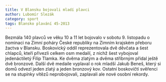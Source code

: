 ```yaml
---
title: V Blansku bojovali mladí plavci
author: Lubomír Slezák
category: sport
tags: Blansko plavání 45-2013
---
```


Bezmála 140 plavců ve věku 10 a 11 let bojovalo v sobotu 9. listopadu o nominaci na Zimní poháry České republiky na Zimním krajském přeboru žactva v Blansku. Boskovický oddíl reprezentovala dvě děvčata a šest chlapců, kteří přivezli celkem osm medailí, z nichž šest vybojoval jedenáctiletý Filip Tlamka. Ke dvěma zlatým a dvěma stříbrným přidal ještě dvě bronzové. Další dvě medaile vyplaval o rok mladší Jakub Beneš, který si domů odvezl jeden zlatý a jeden bronzový kov. Ostatní boskovičtí svěřenci se na stupínky vítězů neprobojovali, zaplavali ale nové osobní rekordy.